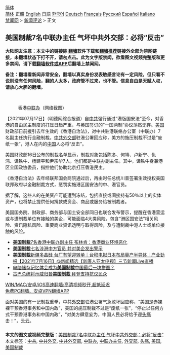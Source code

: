  <!-- 面包屑导航 --> <div class="breadcrumb"><!-- GTranslate: https://gtranslate.io/ -->  <div class="switcher notranslate">  <div class="selected">  <a href="#" onclick="return false;"> 简体</a>  </div>  <div class="option">  <a href="https://www.bannedbook.org" onclick="doGTranslate('zh-CN|zh-CN');jQuery('div.switcher div.selected a').html(jQuery(this).html());return false;" title="简体中文" class="nturl selected"> 简体</a>  <a href="https://www.bannedbook.org/zh-tw/" onclick="doGTranslate('zh-CN|zh-TW');jQuery('div.switcher div.selected a').html(jQuery(this).html());return false;" title="繁體中文" class="nturl"> 正體</a>  <a href="https://www.bannedbook.org/en/" onclick="doGTranslate('zh-CN|en');jQuery('div.switcher div.selected a').html(jQuery(this).html());return false;" title="English" class="nturl"> English</a>  <a href="https://www.bannedbook.org/ja/" onclick="doGTranslate('zh-CN|ja');jQuery('div.switcher div.selected a').html(jQuery(this).html());return false;" title="日本語" class="nturl"> 日語</a>  <a href="https://www.bannedbook.org/ko/" onclick="doGTranslate('zh-CN|ko');jQuery('div.switcher div.selected a').html(jQuery(this).html());return false;" title="한국어" class="nturl"> 한국어</a>  <a href="https://www.bannedbook.org/de/" onclick="doGTranslate('zh-CN|de');jQuery('div.switcher div.selected a').html(jQuery(this).html());return false;" title="Deutsch" class="nturl"> Deutsch</a>  <a href="https://www.bannedbook.org/fr/" onclick="doGTranslate('zh-CN|fr');jQuery('div.switcher div.selected a').html(jQuery(this).html());return false;" title="Français" class="nturl"> Français</a>  <a href="https://www.bannedbook.org/ru/" onclick="doGTranslate('zh-CN|ru');jQuery('div.switcher div.selected a').html(jQuery(this).html());return false;" title="Русский" class="nturl"> Русский</a>  <a href="https://www.bannedbook.org/es/" onclick="doGTranslate('zh-CN|es');jQuery('div.switcher div.selected a').html(jQuery(this).html());return false;" title="Español" class="nturl"> Español</a>  <a href="https://www.bannedbook.org/it/" onclick="doGTranslate('zh-CN|it');jQuery('div.switcher div.selected a').html(jQuery(this).html());return false;" title="Italiano" class="nturl"> Italiano</a>  </div>  </div>      <div class='breadcrumb-sub'><!-- Breadcrumb NavXT 6.3.0 --> <a href="https://www.bannedbook.org/" class="home">禁闻网</a> &gt; <a href="https://www.bannedbook.org/bnews/comments/" class="category">新闻评论</a> &gt; 正文</div></div><h2>美国制裁7名中联办主任 气坏中共外交部：必将“反击”</h2> <p class="notice"><b>大陆网友注意：本文中的链接除 <a href="https://github.com/bannedbook/fanqiang" >翻墙</a>软件下载和<a href="https://github.com/killgcd/justmysocks/blob/master/README.md">翻墙推荐</a>链接外全部为禁网链接，未翻墙状态下打不开，请勿点击。此为文字版禁闻，欲看图文视频完整版和更多禁闻，请下载<a href="https://github.com/bannedbook/fanqiang">翻墙软件或APP</a>后翻墙上禁闻网。</p><p>备注：翻墙看新闻非常安全，翻墙以真实身份发表敏感言论有一定风险，但只看不说则没有任何风险，翻的人太多，政府管不过来，也不管。信息自由是天赋人权，请放心大胆的翻墙。</b></p>  <div class="entry"> <br /> <figure><a href="https://i1.wp.com/upload-images-bucket-v64rleca837do.s3.eu-west-1.amazonaws.com/wp-content/uploads/2021/07/17040717/Screen-Shot-2021-07-17-at-00.06.52.png?fit=1120%2C732&#038;ssl=1" data-caption="香港中联办（网络截图）"></a><figcaption class="wp-caption-text">香港<a href="https://www.bannedbook.org/bnews/tag/%e4%b8%ad%e8%81%94%e5%8a%9e/" class="st_tag internal_tag" rel="tag" title="标签 中联办 下的日志">中联办</a>（网络截图）</figcaption></figure> <p>【2021年07月17日】（明德网综合报道）自<a href="https://www.bannedbook.org/bnews/tag/%e4%b8%ad%e5%85%b1/" class="st_tag internal_tag" rel="tag" title="标签 中共 下的日志">中共</a>强行通过“港版国安法“至今，对香港的自由民主制度的打压日趋严重，与英国签订的”一国两制“协议荡然无存。<a href="https://www.bannedbook.org/bnews/tag/%e7%be%8e%e5%9b%bd/" class="st_tag internal_tag" rel="tag" title="标签 美国 下的日志">美国</a>财政部日前援引去年生效的《香港自治法》，对中共驻港联络办公室（中联办）7名副主任执行金融制裁。<a href="https://www.bannedbook.org/bnews/tag/%E4%B8%AD%E5%85%B1%E5%A4%96%E4%BA%A4%E9%83%A8/" class="st_tag internal_tag" rel="tag" title="标签 中共外交部 下的日志">中共外交部</a>驻港公署回应称，美方的施压制裁不过是“废纸一张”，港人在内的<span class='wp_keywordlink_affiliate'><a href="https://www.bannedbook.org/" title="中国" target="_blank">中国</a></span>人必将“反击”。</p> <p>美国财政部16日公布的制裁名单显示，制裁对象包括陈冬、何靖、卢新宁、仇鸿、谭铁牛、杨建平和尹宗华7人，他们都是中联办副主任。其中，谭铁牛身兼港区全国政协委员，指控他们协助北京打压香港民主。</p>  <p>《香港自治法》去年经联邦国会两院通过后，再由时任总统川普签署生效授权美国联邦政府以金融制裁方式，惩罚实施港区国安法的中、港官员。</p> <p>据了解，这些人的在美资产可能遭到冻结，包括直接或间接持有50％以上的实体资产，也将禁止提供任何捐款或资金、商品或服务给被制裁者。</p>  <p>美国国务院、财政部、商务部与国土安全部同日也联合发布警示，提醒在香港营运或与遭制裁单位有接触的美企，可能面临4大类风险，包含“港区国安法”相关风险、资讯隐私风险、重要商业资讯透明与取得风险，及与遭制裁中港人士或单位接触的风险。</p> <ul class='op-related-articles' title='相关阅读'> <li><a href='https://www.bannedbook.org/bnews/headline/20210717/1588711.html' target='_blank'><b>美国制裁</b>7名香港中联办副主任 布林肯：香港商业环境恶化</a></li> <li><a href='https://www.bannedbook.org/bnews/ssgc/20210717/1588698.html' target='_blank'><b>美国制裁</b>七名涉港中方官员 并对美企发出警示</a></li> <li><a href='https://www.bannedbook.org/bnews/bannedvideo/20210716/1588284.html' target='_blank'><b>美国制裁</b>新疆多晶硅 台厂有望迎转单｜台积电拟日本布局量产半导体｜产业劲报【2021年7月16日】@新闻精选【新唐人亚太电视】三节新闻Live直播</a></li> <li><a href='https://www.bannedbook.org/bnews/ssgc/20210714/1587016.html' target='_blank'>电脑储存记忆体会成为<b>美国制裁</b>中国最后一块拼图？</a></li> <li><a href='https://www.bannedbook.org/bnews/worldnews/usa/20210713/1585817.html' target='_blank'>古巴总统将示威归咎<b>美国制裁</b> 拜登支持抗议民众</a></li> </ul> <p class="texttj"> <a href="https://github.com/bannedbook/fanqiang/wiki/V2ray%E6%9C%BA%E5%9C%BA" target="_blank">WIN/MAC/安卓/iOS高速翻墙:高清视频秒开,超低延迟</a><br/> <a href="https://github.com/bannedbook/fanqiang/wiki/%E7%A6%81%E9%97%BB%E7%BD%91%E5%AE%89%E5%8D%93%E7%BF%BB%E5%A2%99%E6%96%B0%E9%97%BBAPP" target="_blank">免费PC翻墙、安卓VPN翻墙APP</a></p> <p>面对美国的有一记制裁重拳，中共<a href="https://www.bannedbook.org/bnews/tag/%E5%A4%96%E4%BA%A4%E9%83%A8/" class="st_tag internal_tag" rel="tag" title="标签 外交部 下的日志">外交部</a>驻港公署气急败坏回应称，“美国是赤裸裸干预香港事务和中国内政”，美国的施压制裁不过是“废纸一张”，“停止以任何方式干预香港事务和中国内政”，“对美方肆意妄为，中国人民必将给予迎<a href="https://www.bannedbook.org/bnews/tag/%e5%a4%b4%e7%97%9b/" class="st_tag internal_tag" rel="tag" title="标签 头痛 下的日志">头痛</a>击！”，云云。</p><a name='sharetosocial'></a>  <div style="margin-bottom:5px;padding-bottom:5px;clear:both"> <div id="archive-pix-1" class="banner-ads"> <!-- AuctionX Display platform tag START --> <div id="26318x728x90x621x_ADSLOT2" clicktrack="%%CLICK_URL_ESC%%"></div> <!-- AuctionX Display platform tag END --> </div> <div id="archive-pix-2" class="banner-ads"> <!-- AuctionX Display platform tag START --> <div id="26315x300x250x621x_ADSLOT2" clicktrack="%%CLICK_URL_ESC%%"></div> <!-- AuctionX Display platform tag END --> </div> </div>    <div id="archive-pix-1" class="banner-ads"> <!-- AuctionX Display platform tag START --> <div id="26318x728x90x621x_ADSLOT3" clicktrack="%%CLICK_URL_ESC%%"></div> <!-- AuctionX Display platform tag END --> </div> <div><b>本文的图文或视频完整版</b>：<a href='https://www.bannedbook.org/bnews/comments/20210717/1588945.html'>美国制裁7名中联办主任 气坏中共外交部：必将“反击”</a></div>  </div><!--END ENTRY--> <div class="postfooter"> <div>本文标签：<a href="https://www.bannedbook.org/bnews/tag/%e4%b8%ad%e5%85%b1/" rel="tag">中共</a>, <a href="https://www.bannedbook.org/bnews/tag/%E4%B8%AD%E5%85%B1%E5%A4%96%E4%BA%A4/" rel="tag">中共外交</a>, <a href="https://www.bannedbook.org/bnews/tag/%E4%B8%AD%E5%85%B1%E5%A4%96%E4%BA%A4%E9%83%A8/" rel="tag">中共外交部</a>, <a href="https://www.bannedbook.org/bnews/tag/%e4%b8%ad%e8%81%94%e5%8a%9e/" rel="tag">中联办</a>, <a href="https://www.bannedbook.org/bnews/tag/%E4%B8%AD%E8%81%94%E5%8A%9E%E4%B8%BB%E4%BB%BB/" rel="tag">中联办主任</a>, <a href="https://www.bannedbook.org/bnews/tag/%E5%A4%96%E4%BA%A4%E9%83%A8/" rel="tag">外交部</a>, <a href="https://www.bannedbook.org/bnews/tag/%e5%a4%b4%e7%97%9b/" rel="tag">头痛</a>, <a href="https://www.bannedbook.org/bnews/tag/%e7%be%8e%e5%9b%bd/" rel="tag">美国</a>, <a href="https://www.bannedbook.org/bnews/tag/%E7%BE%8E%E5%9B%BD%E5%88%B6%E8%A3%81/" rel="tag">美国制裁</a></div>  </div><!--END POSTFOOTER--> 